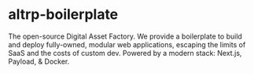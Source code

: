 # altrp-boilerplate
The open-source Digital Asset Factory. We provide a boilerplate to build and deploy fully-owned, modular web applications, escaping the limits of SaaS and the costs of custom dev. Powered by a modern stack: Next.js, Payload, &amp; Docker.

